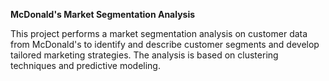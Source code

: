 **McDonald's Market Segmentation Analysis**

This project performs a market segmentation analysis on customer data from McDonald's to identify and describe customer segments and develop tailored marketing strategies. The analysis is based on clustering techniques and predictive modeling.
